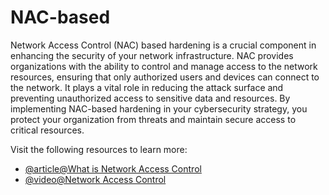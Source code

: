 # NAC-based

Network Access Control (NAC) based hardening is a crucial component in enhancing the security of your network infrastructure. NAC provides organizations with the ability to control and manage access to the network resources, ensuring that only authorized users and devices can connect to the network. It plays a vital role in reducing the attack surface and preventing unauthorized access to sensitive data and resources. By implementing NAC-based hardening in your cybersecurity strategy, you protect your organization from threats and maintain secure access to critical resources.

Visit the following resources to learn more:

- [@article@What is Network Access Control](https://www.fortinet.com/resources/cyberglossary/what-is-network-access-control)
- [@video@Network Access Control](https://www.youtube.com/watch?v=hXeFJ05J4pQ)